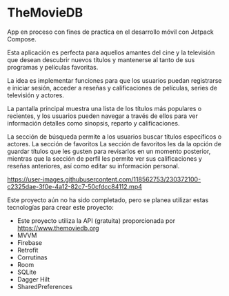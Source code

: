 # TheMovieDB
App en proceso con fines de practica en el desarrollo móvil con Jetpack Compose.

Esta aplicación es perfecta para aquellos amantes del cine y la televisión que desean descubrir nuevos títulos y mantenerse al tanto de sus programas y películas favoritas. 

La idea es implementar funciones para que los usuarios puedan registrarse e iniciar sesión, acceder a reseñas y calificaciones de películas, series de televisión y actores.

La pantalla principal muestra una lista de los títulos más populares o recientes, y los usuarios pueden navegar a través de ellos para ver información detalles como sinopsis, reparto y calificaciones.

La sección de búsqueda permite a los usuarios buscar títulos específicos o actores. La sección de favoritos  La sección de favoritos les da la opción de guardar títulos que les gusten para revisarlos en un momento posterior, mientras que la sección de perfil les permite ver sus calificaciones y reseñas anteriores, así como editar su información personal.


https://user-images.githubusercontent.com/118562753/230372100-c2325dae-3f0e-4a12-82c7-50cfdcc84112.mp4



Este proyecto aún no ha sido completado, pero se planea utilizar estas tecnologías para crear este proyecto:
- Este proyecto utiliza la API (gratuita) proporcionada por https://www.themoviedb.org
- MVVM
- Firebase
- Retrofit
- Corrutinas
- Room
- SQLite
- Dagger Hilt
- SharedPreferences 


